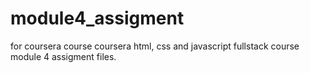 # module4_assigment
for coursera course
coursera html, css and javascript fullstack course module 4 assigment files.
